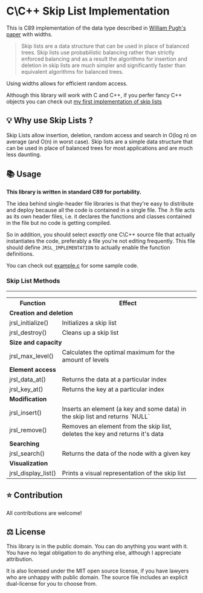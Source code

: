 # C\C++ Skip List Implementation

This is C89 implementation of the data type described in [William Pugh's paper](https:www.epaperpress.com/sortsearch/download/skiplist.pdf) with widths.

> Skip lists are a data structure that can be used in place of balanced trees.
> Skip lists use probabilistic balancing rather than strictly enforced balancing
> and as a result the algorithms for insertion and deletion in skip lists are
> much simpler and significantly faster than equivalent algorithms for
> balanced trees.

Using widths allows for efficient random access.

Although this library will work with C and C++, if you perfer fancy C++ objects you can check out [my first implementation of skip lists](https://github.com/Garfield1002/jhr_skip_list)

## 💡 Why use Skip Lists ?

Skip Lists allow insertion, deletion, random access and search in O(log n) on average (and O(n) in worst case).
Skip lists are a simple data structure that can be used in place of balanced trees for most applications and are much less daunting.

## 📚 Usage

**This library is written in standard C89 for portability.**

The idea behind single-header file libraries is that they're easy to distribute and deploy because all the code is contained in a single file.
The .h file acts as its own header files, i.e. it declares the functions and classes contained in the file but no code is getting compiled.

So in addition, you should select _exactly_ one C\C++ source file that actually instantiates the code, preferably a file you're not editing frequently.
This file should define `JRSL_IMPLEMENTATION` to actually enable the function definitions.

You can check out [example.c](https://github.com/Garfield1002/jrsl/blob/master/example/example.c) for some sample code.

### Skip List Methods

---

<table>
  <tr>
    <th>Function</th>
    <th>Effect</th>
  </tr>
  <tr>
    <td colspan="2">
        <b>Creation and deletion</b>
    </td>
  </tr>
  <tr>
    <td>jrsl_initialize()</td>
    <td>Initializes a skip list</td>
  </tr>
  <tr></tr>
  <tr>
    <td>jrsl_destroy()</td>
    <td>Cleans up a skip list</td>
  </tr>
  <tr>
    <td colspan="2">
        <b>Size and capacity</b>
    </td>
  </tr>
  <tr>
    <td>jrsl_max_level()</td>
    <td>Calculates the optimal maximum for the amount of levels</td>
  </tr>
  <tr>
    <td colspan="2">
        <b>Element access</b>
    </td>
  </tr>
  <tr>
    <td>jrsl_data_at()</td>
    <td>Returns the data at a particular index</td>
  </tr>
  <tr></tr>
    <tr>
    <td>jrsl_key_at()</td>
    <td>Returns the key at a particular index</td>
  </tr>
  <tr>
    <td colspan="2">
        <b>Modification</b>
    </td>
  </tr>
  <tr>
    <td>jrsl_insert()</td>
    <td>Inserts an element (a key and some data) in the skip list and returns `NULL`</td>
  </tr>
  <tr></tr>
  <tr>
    <td>jrsl_remove()</td>
    <td>Removes an element from the skip list, deletes the key and returns it's data</td>
  </tr>
  <tr>
    <td colspan="2">
        <b>Searching</b>
    </td>
  </tr>
  <tr>
    <td>jrsl_search()</td>
    <td>Returns the data of the node with a given key</td>
  </tr>
  <tr>
    <td colspan="2">
        <b>Visualization</b>
    </td>
  </tr>
  <tr>
    <td>jrsl_display_list()</td>
    <td>Prints a visual representation of the skip list</td>
  </tr>
</table>

## ⭐ Contribution

All contributions are welcome!

## ⚖ License

This library is in the public domain. You can do anything you want with it. You have no legal obligation to do anything else, although I appreciate attribution.

It is also licensed under the MIT open source license, if you have lawyers who are unhappy with public domain. The source file includes an explicit dual-license for you to choose from.
